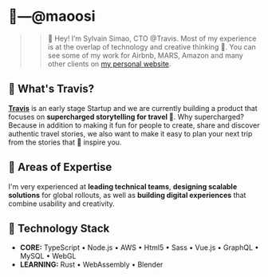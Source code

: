 # 🤖―@maoosi

>> 👋 Hey! I’m Sylvain Simao, CTO @Travis. Most of my experience is at the overlap of technology and creative thinking 🤯. You can see some of my work for Airbnb, MARS, Amazon and many other clients on [my personal website](https://sylvainsimao.fr).

## 🥾 What's Travis?

**[Travis](https://travistravis.co)** is an early stage Startup and we are currently building a product that focuses on **supercharged storytelling for travel 🧳**. Why supercharged? Because in addition to making it fun for people to create, share and discover authentic travel stories, we also want to make it easy to plan your next trip from the stories that 🧙 inspire you.

## 🦾 Areas of Expertise

I'm very experienced at **leading technical teams**, **designing scalable solutions** for global rollouts, as well as **building digital experiences** that combine usability and creativity.

## 👾 Technology Stack

- **CORE:** TypeScript  •  Node.js  •  AWS  •  Html5  •  Sass  •  Vue.js  •  GraphQL  •  MySQL  •  WebGL
- **LEARNING:** Rust  •  WebAssembly  •  Blender
